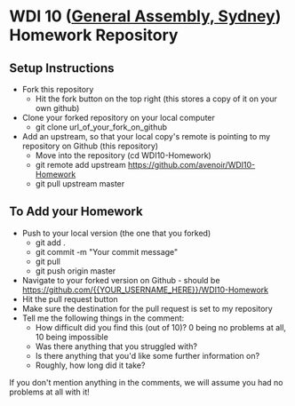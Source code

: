 # WDI 10 ([General Assembly, Sydney](https://generalassemb.ly/sydney)) Homework Repository

## Setup Instructions

- Fork this repository
    + Hit the fork button on the top right (this stores a copy of it on your own github)
- Clone your forked repository on your local computer
    + git clone url_of_your_fork_on_github
- Add an upstream, so that your local copy's remote is pointing to my repository on Github (this repository)
    + Move into the repository (cd WDI10-Homework)
    + git remote add upstream https://github.com/avenoir/WDI10-Homework
    + git pull upstream master

## To Add your Homework

- Push to your local version (the one that you forked)
    + git add .
    + git commit -m "Your commit message"
    + git pull
    + git push origin master
- Navigate to your forked version on Github - should be https://github.com/{{YOUR_USERNAME_HERE}}/WDI10-Homework
- Hit the pull request button
- Make sure the destination for the pull request is set to my repository
- Tell me the following things in the comment:
    + How difficult did you find this (out of 10)? 0 being no problems at all, 10 being impossible
    + Was there anything that you struggled with?
    + Is there anything that you'd like some further information on?
    + Roughly, how long did it take?

If you don't mention anything in the comments, we will assume you had no problems at all with it!